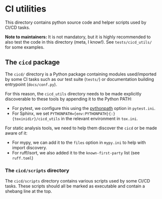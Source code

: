 # CI utilities

This directory contains python source code and helper scripts used by CI/CD tasks.

**Note to maintainers:** It is not mandatory, but it is highly recommended to also test the code in this directory (meta, I know!). See `tests/cicd_utils/` for some examples.

## The `cicd` package

The `cicd/` directory is a Python package containing modules used/imported by some CI tasks such as our test suite (`tests/`) or documentation building entrypoint (`docs/conf.py`).

For this reason, the `cicd_utils` directory needs to be made explicitly discoverable to these tools by appending it to the Python PATH:

- For pytest, we configure this using the [pythonpath](https://docs.pytest.org/en/7.4.x/reference/reference.html#confval-pythonpath) option in `pytest.ini`.
- For Sphinx, we set `PYTHONPATH={env:PYTHONPATH}{:}{toxinidir}/cicd_utils` in the relevant environment in `tox.ini`.

For static analysis tools, we need to help them discover the `cicd` or be made aware of it:

- For mypy, we can add it to the `files` option in `mypy.ini` to help with import discovery.
- For ruff/isort, we also added it to the `known-first-party` list (see `ruff.toml`)

### The `cicd/scripts` directory

The `cicd/scripts` directory contains various scripts used by some CI/CD tasks. These scripts should all be marked as executable and contain a shebang line at the top.
